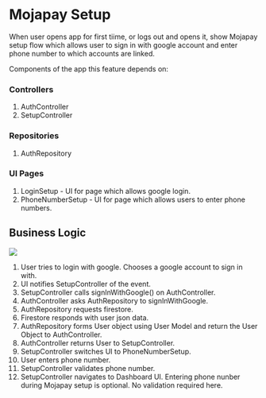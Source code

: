 # Mojapay Setup

When user opens app for first tiime, or logs out and opens it, show Mojapay setup flow which allows user to sign in with google account and enter phone number to which accounts are linked.

Components of the app this feature depends on:


### Controllers

1. AuthController
2. SetupController

### Repositories

1. AuthRepository 

### UI Pages

1. LoginSetup - UI for page which allows google login.
2. PhoneNumberSetup - UI for page which allows users to enter phone numbers.

## Business Logic

![](../images/mojapay_setup.jpg)


1. User tries to login with google. Chooses a google account to sign in with.
2. UI notifies SetupController of the event.
3. SetupController calls signInWithGoogle() on AuthController.
4. AuthController asks AuthRepository to signInWithGoogle.
5. AuthRepository requests firestore.
6. Firestore responds with user json data.
7. AuthRepository forms User object using User Model and return the User Object to AuthController.
8. AuthController returns User to SetupController.
9. SetupController switches UI to PhoneNumberSetup.
10. User enters phone number.
11. SetupController validates phone number. 
12. SetupController navigates to Dashboard UI. Entering phone nunber during Mojapay setup is optional. No validation required here.
